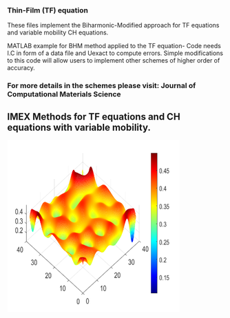 ### Thin-Film (TF) equation

These files implement the Biharmonic-Modified approach for
TF equations and variable mobility CH equations.

MATLAB example for BHM method applied to the TF equation-
Code needs I.C in form of a data file and Uexact to compute errors.
Simple modifications to this code will allow users to implement other schemes
of higher order of accuracy. 

### For more details in the schemes please visit: Journal of Computational Materials Science
## IMEX Methods for TF equations and CH equations with variable mobility.

<img src="TF_Ref_pic.png" width=400px height=400px>
